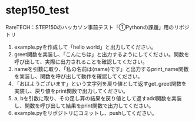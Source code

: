 # step150_test
RareTECH：STEP150のハッカソン事前テスト「➀Pythonの課題」用のリポジトリ

1. example.pyを作成して「hello world」と出力してください。
2. greet関数を実装し、「こんにちは」と出力するようにしてください。関数を呼び出して、実際に出力されることを確認してください。
3. nameを引数に取り、「私の名前は{name}です」と出力するprint_name関数を実装し、関数を呼び出して動作を確認してください。
4. 「おはようございます」という文字列を戻り値として返すget_greet関数を実装し、戻り値をprint関数で出力してください。
5. a, bを引数に取り、その足し算の結果を戻り値として返すadd関数を実装し、関数を呼び出して結果をprint関数で出力してください。
6. example.pyをリポジトリにコミットし、pushしてください。
